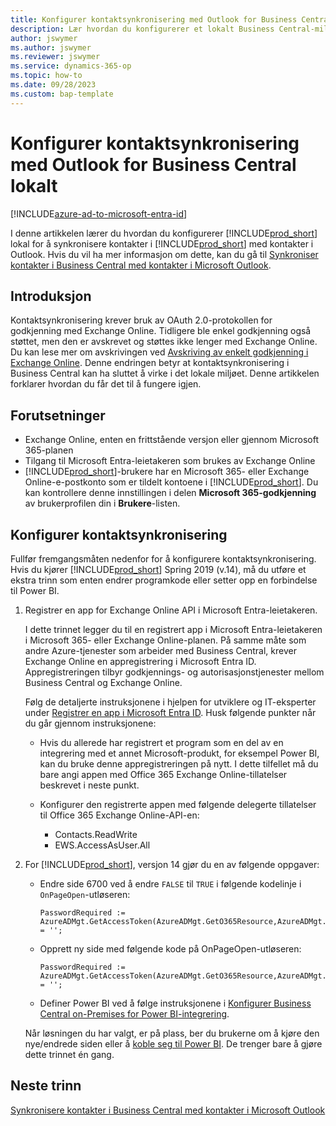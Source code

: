 ```yaml
---
title: Konfigurer kontaktsynkronisering med Outlook for Business Central lokalt
description: Lær hvordan du konfigurerer et lokalt Business Central-miljø for å synkronisere kontakter i Business Central og Outlook.
author: jswymer
ms.author: jswymer
ms.reviewer: jswymer
ms.service: dynamics-365-op
ms.topic: how-to
ms.date: 09/28/2023
ms.custom: bap-template
---
```


# <a name="set-up-contact-sync-with-outlook-for-business-central-on-premises"></a>Konfigurer kontaktsynkronisering med Outlook for Business Central lokalt

[!INCLUDE[azure-ad-to-microsoft-entra-id](~/../shared-content/shared/azure-ad-to-microsoft-entra-id.md)]

I denne artikkelen lærer du hvordan du konfigurerer [!INCLUDE[prod_short](includes/prod_short.md)] lokal for å synkronisere kontakter i [!INCLUDE[prod_short](includes/prod_short.md)] med kontakter i Outlook. Hvis du vil ha mer informasjon om dette, kan du gå til [Synkroniser kontakter i Business Central med kontakter i Microsoft Outlook](admin-synchronize-outlook-contacts.md).

## <a name="introduction"></a>Introduksjon

Kontaktsynkronisering krever bruk av OAuth 2.0-protokollen for godkjenning med Exchange Online. Tidligere ble enkel godkjenning også støttet, men den er avskrevet og støttes ikke lenger med Exchange Online. Du kan lese mer om avskrivingen ved [Avskriving av enkelt godkjenning i Exchange Online](/exchange/clients-and-mobile-in-exchange-online/deprecation-of-basic-authentication-exchange-online). Denne endringen betyr at kontaktsynkronisering i Business Central kan ha sluttet å virke i det lokale miljøet. Denne artikkelen forklarer hvordan du får det til å fungere igjen.

## <a name="prerequisites"></a>Forutsetninger

- Exchange Online, enten en frittstående versjon eller gjennom Microsoft 365-planen  
- Tilgang til Microsoft Entra-leietakeren som brukes av Exchange Online
- [!INCLUDE[prod_short](includes/prod_short.md)]-brukere har en Microsoft 365- eller Exchange Online-e-postkonto som er tildelt kontoene i [!INCLUDE[prod_short](includes/prod_short.md)]. Du kan kontrollere denne innstillingen i delen **Microsoft 365-godkjenning** av brukerprofilen din i **Brukere**-listen. 

## <a name="set-up-contact-sync"></a>Konfigurer kontaktsynkronisering

Fullfør fremgangsmåten nedenfor for å konfigurere kontaktsynkronisering. Hvis du kjører [!INCLUDE[prod_short](includes/prod_short.md)] Spring 2019 (v.14), må du utføre et ekstra trinn som enten endrer programkode eller setter opp en forbindelse til Power BI.

1. <a name="registerapp"></a>Registrer en app for Exchange Online API i Microsoft Entra-leietakeren.

   I dette trinnet legger du til en registrert app i Microsoft Entra-leietakeren i Microsoft 365- eller Exchange Online-planen. På samme måte som andre Azure-tjenester som arbeider med Business Central, krever Exchange Online en appregistrering i Microsoft Entra ID. Appregistreringen tilbyr godkjennings- og autorisasjonstjenester mellom Business Central og Exchange Online.

   Følg de detaljerte instruksjonene i hjelpen for utviklere og IT-eksperter under [Registrer en app i Microsoft Entra ID](/dynamics365/business-central/dev-itpro/administration/register-app-azure#register-an-application-in-azure-active-directory). Husk følgende punkter når du går gjennom instruksjonene:

   - Hvis du allerede har registrert et program som en del av en integrering med et annet Microsoft-produkt, for eksempel Power BI, kan du bruke denne appregistreringen på nytt. I dette tilfellet må du bare angi appen med Office 365 Exchange Online-tillatelser beskrevet i neste punkt.

   - Konfigurer den registrerte appen med følgende delegerte tillatelser til Office 365 Exchange Online-API-en:

     - Contacts.ReadWrite
     - EWS.AccessAsUser.All

2. For [!INCLUDE[prod_short](includes/prod_short.md)], versjon 14 gjør du en av følgende oppgaver:

   - Endre side 6700 ved å endre `FALSE` til `TRUE` i følgende kodelinje i `OnPageOpen`-utløseren:

     ```
     PasswordRequired := AzureADMgt.GetAccessToken(AzureADMgt.GetO365Resource,AzureADMgt.GetO365ResourceName,TRUE) = '';
     ```

   - Opprett ny side med følgende kode på OnPageOpen-utløseren:

     ```
     PasswordRequired := AzureADMgt.GetAccessToken(AzureADMgt.GetO365Resource,AzureADMgt.GetO365ResourceName,TRUE) = '';
     ```

   - Definer Power BI ved å følge instruksjonene i [Konfigurer Business Central on-Premises for Power BI-integrering](across-working-with-business-central-in-powerbi.md).

   Når løsningen du har valgt, er på plass, ber du brukerne om å kjøre den nye/endrede siden eller å [koble seg til Power BI](across-working-with-powerbi.md#connect). De trenger bare å gjøre dette trinnet én gang.

## <a name="next-steps"></a>Neste trinn

[Synkronisere kontakter i Business Central med kontakter i Microsoft Outlook](admin-synchronize-outlook-contacts.md)  
